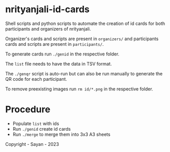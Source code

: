 # nrityanjali-id-cards
Shell scripts and python scripts to automate the creation of id cards for both participants and organizers of nrityanjali.

Organizer's cards and scripts are present in `organizers/` and participants cards and scripts are present in `participants/`.

To generate cards run `./genid` in the respective folder.

The `list` file needs to have the data in TSV format.

The `./genqr` script is auto-run but can also be run manually to generate the QR code for each participant.

To remove preexisting images run `rm id/*.png` in the respective folder.

# Procedure
- Populate `list` with ids
- Run `./genid` create id cards
- Run `./merge` to merge them into 3x3 A3 sheets

Copyright - Sayan - 2023
